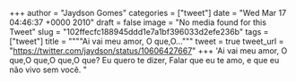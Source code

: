 
+++
author = "Jaydson Gomes"
categories = ["tweet"]
date = "Wed Mar 17 04:46:37 +0000 2010"
draft = false
image = "No media found for this Tweet"
slug = "102ffecfc188945ddd1e7a1bf396033d2efe236b"
tags = ["tweet"]
title = """"Ai vai meu amor, O que,O..."""
tweet = true
tweet_url = "https://twitter.com/jaydson/status/10606427667"
+++
'Ai vai meu amor, O que,O que,O que,O que? Eu quero te dizer, Falar que eu te amo, e que eu não vivo sem você. "
